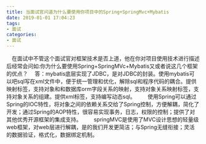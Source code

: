 ```yaml
---
title: 当面试官问道为什么要使用你项目中的Spring+SpringMvc+Mybatis
date: 2019-01-01 17:04:23
tags: 
- 面试
categories:
- 面试
---
```

&ensp;&ensp;在面试中不管这个面试官对框架技术是否上道，他在你对项目使用技术进行描述后经常会问如:你为什么要使用Spring+SpringMVc+Mybatis又或者说这几个框架的优点？
&ensp;&ensp;答：mybatis底层实现了JDBC，是对JDBC的封装。使用mybatis可以吧sql写在xml文件中，便于统一管理和优化，解除sql和程序代码的耦合。提供映射标签，支持对象和和数据库orm字段关系的映射，支持对象关系映射标签，支持对象关系的组建。提供xml标签，支持编写动态sql。
&ensp;&ensp;&ensp;&ensp;使用Spring可以通过Spring的IOC特性，将对象之间的依赖关系交给了Spring控制，方便解耦，简化了开发；通过Spring的AOP特性，很容易实现事务，日志，权限的控制；提供了对其他优秀开源框架的集成支持。
&ensp;&ensp;&ensp;&ensp;springMVC是使用了MVC设计思想的轻量级web框架，对web层进行解耦，是的我们开发更简洁；与Spring无缝衔接；灵活的数据验证，格式化，数据绑定机制。